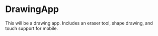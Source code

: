 # DrawingApp
This will be a drawing app. Includes an eraser tool, shape drawing, and touch support for mobile. 

